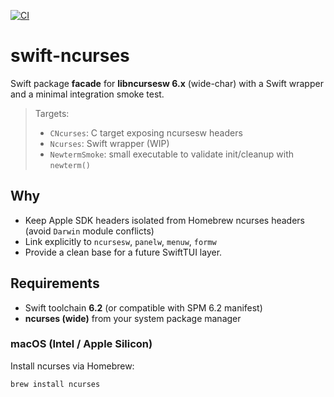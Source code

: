 
[![CI](https://github.com/tdelhaise/swift-ncurses/actions/workflows/ci.yml/badge.svg)](https://github.com/tdelhaise/swift-ncurses/actions/workflows/ci.yml)


# swift-ncurses

Swift package **facade** for **libncursesw 6.x** (wide-char) with a Swift wrapper and a minimal integration smoke test.

> Targets:
> - `CNcurses`: C target exposing ncursesw headers
> - `Ncurses`: Swift wrapper (WIP)
> - `NewtermSmoke`: small executable to validate init/cleanup with `newterm()`

## Why

- Keep Apple SDK headers isolated from Homebrew ncurses headers (avoid `Darwin` module conflicts)
- Link explicitly to `ncursesw`, `panelw`, `menuw`, `formw`
- Provide a clean base for a future SwiftTUI layer.

## Requirements

- Swift toolchain **6.2** (or compatible with SPM 6.2 manifest)
- **ncurses (wide)** from your system package manager

### macOS (Intel / Apple Silicon)

Install ncurses via Homebrew:

```bash
brew install ncurses
